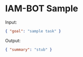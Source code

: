# IAM-BOT Sample

Input:

```json
{ "goal": "sample task" }
```

Output:

```json
{ "summary": "stub" }
```
